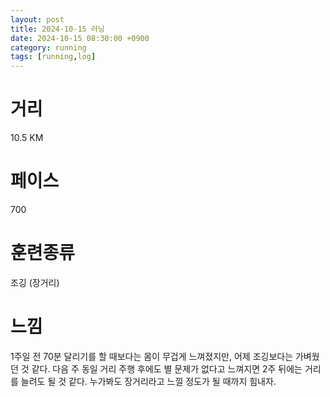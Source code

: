 ```yaml
---
layout: post
title: 2024-10-15 러닝
date: 2024-10-15 08:30:00 +0900
category: running
tags: [running,log]
---
```

# 거리
10.5 KM
# 페이스
700
# 훈련종류
조깅 (장거리)
# 느낌
1주일 전 70분 달리기를 할 때보다는 몸이 무겁게 느껴졌지만, 어제 조깅보다는 가벼웠던 것 같다.
다음 주 동일 거리 주행 후에도 별 문제가 없다고 느껴지면 2주 뒤에는 거리를 늘려도 될 것 같다.
누가봐도 장거리라고 느낄 정도가 될 때까지 힘내자.
